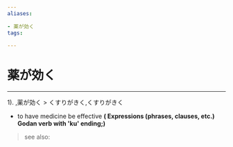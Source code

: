 ```yaml
---
aliases:
    
- 薬が効く
tags:
    
---
```


# 薬が効く
---
1).
,薬が効く > くすりがきく,くすりがきく

- to have medicine be effective
**( Expressions (phrases, clauses, etc.) Godan verb with 'ku' ending;)**
> see also: 
            